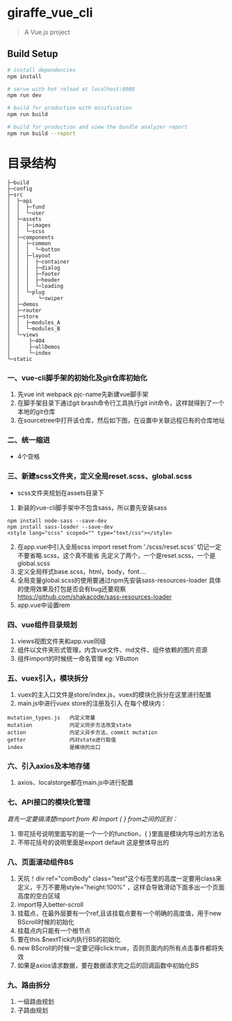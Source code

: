 # giraffe_vue_cli

> A Vue.js project

## Build Setup

``` bash
# install dependencies
npm install

# serve with hot reload at localhost:8080
npm run dev

# build for production with minification
npm run build

# build for production and view the bundle analyzer report
npm run build --report
```
# 目录结构
```
├─build
├─config
├─src
│  ├─api
│  │  ├─fund
│  │  └─user
│  ├─assets
│  │  ├─images
│  │  └─scss
│  ├─components
│  │  ├─common
│  │  │  └─button
│  │  ├─layout
│  │  │  ├─container
│  │  │  ├─dialog
│  │  │  ├─footer
│  │  │  ├─header
│  │  │  └─loading
│  │  └─plug
│  │      └─swiper
│  ├─demos
│  ├─router
│  ├─store
│  │  ├─modules_A
│  │  └─modules_B
│  └─views
│      ├─404
│      ├─allDemos
│      └─index
└─static
```

### 一、vue-cli脚手架的初始化及git仓库初始化
1. 先vue init webpack pjc-name先新建vue脚手架
2. 在脚手架目录下通过git brash命令行工具执行git init命令，这样就得到了一个本地的git仓库
3. 在sourcetree中打开该仓库，然后如下图，在设置中关联远程已有的仓库地址


### 二、统一缩进
- 4个空格

### 三、新建scss文件夹，定义全局reset.scss、global.scss
- scss文件夹规划在assets目录下
1. 新装的vue-cli脚手架中不包含sass，所以要先安装sass

```
npm install node-sass --save-dev
npm install sass-loader --save-dev
<style lang="scss" scoped="" type="text/css"></style>
```
2. 在app.vue中引入全局scss
import reset from './scss/reset.scss'
切记一定不要省略.scss，这个真不能省
先定义了两个，一个是reset.scss，一个是global.scss
3. 定义全局样式base.scss，html，body，font....
4. 全局变量global.scss的使用要通过npm先安装sass-resources-loader
具体的使用效果及打包是否会有bug还要观察
https://github.com/shakacode/sass-resources-loader
5. app.vue中设置rem



### 四、vue组件目录规划
1. views视图文件夹和app.vue同级
2. 组件以文件夹形式管理，内含vue文件、md文件、组件依赖的图片资源
3. 组件import的时候统一命名管理 
eg: VButton


### 五、vuex引入，模块拆分
1. vuex的主入口文件是store/index.js，vuex的模块化拆分在这里进行配置
2. main.js中进行vuex store的注册及引入
在每个模块内：

```
mutation_types.js   内定义常量
mutation            内定义同步方法改变state
action              内定义异步方法，commit mutation
getter              内对state进行取值
index               是模块的出口
```


### 六、引入axios及本地存储
1. axios、localstorge都在main.js中进行配置

### 七、API接口的模块化管理
*首先一定要搞清楚import from 和 import { } from之间的区别：*
1. 带花括号说明里面写的是一个一个的function，{ }里面是模块内导出的方法名
2. 不带花括号的说明里面是export default 这是整体导出的

### 八、页面滚动组件BS
1. 天坑！div ref="comBody" class="test"这个标签里的高度一定要用class来定义，千万不要用style="height:100%" ，这样会导致滑动下面多出一个页面高度的空白区域
2. import导入better-scroll
3. 挂载点，在最外层要有一个ref,且该挂载点要有一个明确的高度值，用于new BScroll时候的初始化
4. 挂载点内只能有一个根节点
5. 要在this.$nextTick内执行BS的初始化
6. new BScroll的时候一定要记得click:true，否则页面内的所有点击事件都将失效
7. 如果是axios请求数据，要在数据请求完之后的回调函数中初始化BS

### 九、路由拆分
1. 一级路由规划
2. 子路由规划









